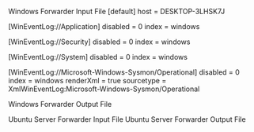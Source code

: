 Windows Forwarder Input File
[default]
host = DESKTOP-3LHSK7J

[WinEventLog://Application]
disabled = 0
index = windows

[WinEventLog://Security]
disabled = 0
index = windows

[WinEventLog://System]
disabled = 0
index = windows

[WinEventLog://Microsoft-Windows-Sysmon/Operational]
disabled = 0
index = windows
renderXml = true
sourcetype = XmlWinEventLog:Microsoft-Windows-Sysmon/Operational


Windows Forwarder Output File

Ubuntu Server Forwarder Input File
Ubuntu Server Forwarder Output File
